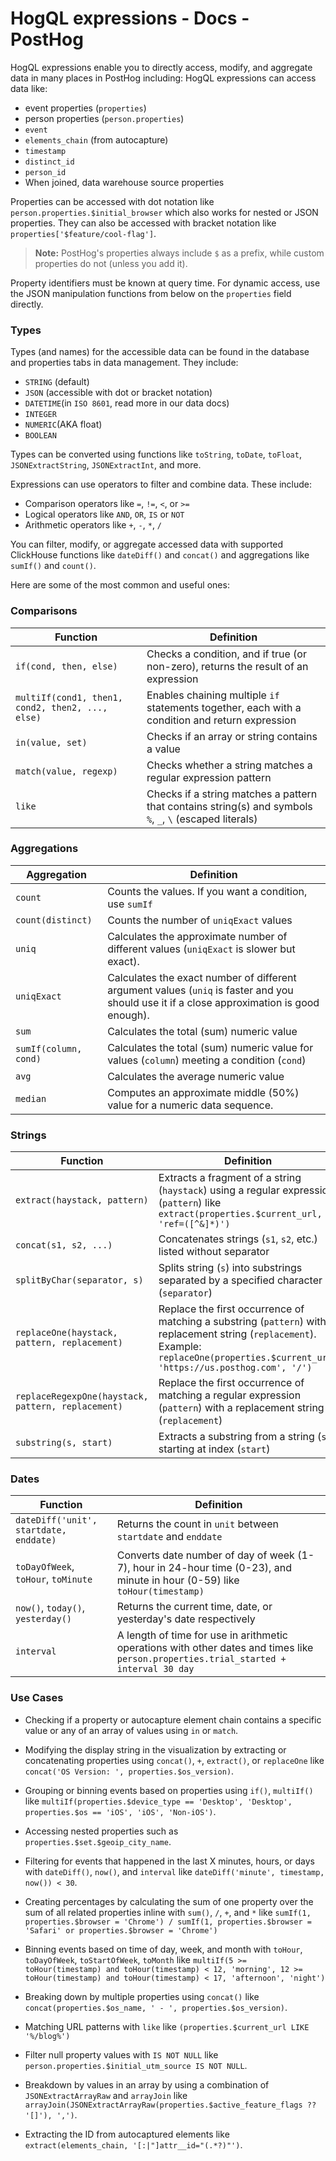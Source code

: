 # HogQL expressions - Docs - PostHog
HogQL expressions enable you to directly access, modify, and aggregate data in many places in PostHog including:
HogQL expressions can access data like:

*   event properties (`properties`)
*   person properties (`person.properties`)
*   `event`
*   `elements_chain` (from autocapture)
*   `timestamp`
*   `distinct_id`
*   `person_id`
*   When joined, data warehouse source properties

Properties can be accessed with dot notation like `person.properties.$initial_browser` which also works for nested or JSON properties. They can also be accessed with bracket notation like `properties['$feature/cool-flag']`.

> **Note:** PostHog's properties always include `$` as a prefix, while custom properties do not (unless you add it).

Property identifiers must be known at query time. For dynamic access, use the JSON manipulation functions from below on the `properties` field directly.

### Types

Types (and names) for the accessible data can be found in the database and properties tabs in data management. They include:

*   `STRING` (default)
*   `JSON` (accessible with dot or bracket notation)
*   `DATETIME`(in `ISO 8601`, read more in our data docs)
*   `INTEGER`
*   `NUMERIC`(AKA float)
*   `BOOLEAN`

Types can be converted using functions like `toString`, `toDate`, `toFloat`, `JSONExtractString`, `JSONExtractInt`, and more.

Expressions can use operators to filter and combine data. These include:

*   Comparison operators like `=`, `!=`, `<`, or `>=`
*   Logical operators like `AND`, `OR`, `IS` or `NOT`
*   Arithmetic operators like `+`, `-`, `*`, `/`

You can filter, modify, or aggregate accessed data with supported ClickHouse functions like `dateDiff()` and `concat()` and aggregations like `sumIf()` and `count()`.

Here are some of the most common and useful ones:

### Comparisons

| Function | Definition |
| --- | --- |
| `if(cond, then, else)` | Checks a condition, and if true (or non-zero), returns the result of an expression |
| `multiIf(cond1, then1, cond2, then2, ..., else)` | Enables chaining multiple `if` statements together, each with a condition and return expression |
| `in(value, set)` | Checks if an array or string contains a value |
| `match(value, regexp)` | Checks whether a string matches a regular expression pattern |
| `like` | Checks if a string matches a pattern that contains string(s) and symbols `%`, `_`, `\` (escaped literals) |

### Aggregations


| Aggregation | Definition |
| --- | --- |
| `count` | Counts the values. If you want a condition, use `sumIf` |
| `count(distinct)` | Counts the number of `uniqExact` values |
| `uniq` | Calculates the approximate number of different values (`uniqExact` is slower but exact). |
| `uniqExact` | Calculates the exact number of different argument values (`uniq` is faster and you should use it if a close approximation is good enough). |
| `sum` | Calculates the total (sum) numeric value |
| `sumIf(column, cond)` | Calculates the total (sum) numeric value for values (`column`) meeting a condition (`cond`) |
| `avg` | Calculates the average numeric value |
| `median` | Computes an approximate middle (50%) value for a numeric data sequence. |


### Strings

| Function | Definition |
| --- | --- |
| `extract(haystack, pattern)` | Extracts a fragment of a string (`haystack`) using a regular expression (`pattern`) like `extract(properties.$current_url, 'ref=([^&]*)')` |
| `concat(s1, s2, ...)` | Concatenates strings (`s1`, `s2`, etc.) listed without separator |
| `splitByChar(separator, s)` | Splits string (`s`) into substrings separated by a specified character (`separator`) |
| `replaceOne(haystack, pattern, replacement)` | Replace the first occurrence of matching a substring (`pattern`) with a replacement string (`replacement`). Example: `replaceOne(properties.$current_url, 'https://us.posthog.com', '/')` |
| `replaceRegexpOne(haystack, pattern, replacement)` | Replace the first occurrence of matching a regular expression (`pattern`) with a replacement string (`replacement`) |
| `substring(s, start)` | Extracts a substring from a string (`s`) starting at index (`start`) |


### Dates

| Function | Definition |
| --- | --- |
| `dateDiff('unit', startdate, enddate)` | Returns the count in `unit` between `startdate` and `enddate` |
| `toDayOfWeek`, `toHour`, `toMinute` | Converts date number of day of week (1-7), hour in 24-hour time (0-23), and minute in hour (0-59) like `toHour(timestamp)` |
| `now()`, `today()`, `yesterday()` | Returns the current time, date, or yesterday's date respectively |
| `interval` | A length of time for use in arithmetic operations with other dates and times like `person.properties.trial_started + interval 30 day` |

### Use Cases

*   Checking if a property or autocapture element chain contains a specific value or any of an array of values using `in` or `match`.
    
*   Modifying the display string in the visualization by extracting or concatenating properties using `concat()`, `+`, `extract()`, or `replaceOne` like `concat('OS Version: ', properties.$os_version)`.
    
*   Grouping or binning events based on properties using `if()`, `multiIf()` like `multiIf(properties.$device_type == 'Desktop', 'Desktop', properties.$os == 'iOS', 'iOS', 'Non-iOS')`.
    
*   Accessing nested properties such as `properties.$set.$geoip_city_name`.
    
*   Filtering for events that happened in the last X minutes, hours, or days with `dateDiff()`, `now()`, and `interval` like `dateDiff('minute', timestamp, now()) < 30`.
    
*   Creating percentages by calculating the sum of one property over the sum of all related properties inline with `sum()`, `/`, `+`, and `*` like `sumIf(1, properties.$browser = 'Chrome') / sumIf(1, properties.$browser = 'Safari' or properties.$browser = 'Chrome')`
    
*   Binning events based on time of day, week, and month with `toHour`, `toDayOfWeek`, `toStartOfWeek`, `toMonth` like `multiIf(5 >= toHour(timestamp) and toHour(timestamp) < 12, 'morning', 12 >= toHour(timestamp) and toHour(timestamp) < 17, 'afternoon', 'night')`
    
*   Breaking down by multiple properties using `concat()` like `concat(properties.$os_name, ' - ', properties.$os_version)`.
    
*   Matching URL patterns with `like` like `(properties.$current_url LIKE '%/blog%')`
    
*   Filter null property values with `IS NOT NULL` like `person.properties.$initial_utm_source IS NOT NULL`.
    
*   Breakdown by values in an array by using a combination of `JSONExtractArrayRaw` and `arrayJoin` like `arrayJoin(JSONExtractArrayRaw(properties.$active_feature_flags ?? '[]'), ',')`.
    
*   Extracting the ID from autocaptured elements like `extract(elements_chain, '[:|"]attr__id="(.*?)"')`.